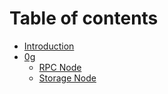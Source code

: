 # Table of contents

* [Introduction](README.md)
* [0g](0g/README.md)
  * [RPC Node](0g/rpc-node.md)
  * [Storage Node](0g/storage-node.md)
